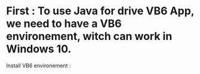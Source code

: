 # First : To use Java for drive VB6 App, we need to have a VB6 environement, witch can work in Windows 10.

  Install VB6 environement :
